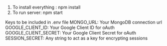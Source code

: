 1. To install everything : npm install
2. To run server: npm start

Keys to be included in .env file
MONGO_URL: Your MongoDB connection url
GOOGLE_CLIENT_ID: Your Google Client ID for oAuth
GOOGLE_CLIENT_SECRET: Your Google Client Secret for oAuth
SESSION_SECRET: Any string to act as a key for encrypting sessions